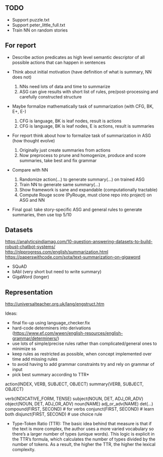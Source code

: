 ## TODO

- Support puzzle.txt
- Support peter_little_full.txt
- Train NN on random stories

## For report

- Describe action predicates as high level semantic descriptor of all possible actions that can happen in sentences
- Think about initial motivation (have definition of what is summary, NN does not)
    1. NNs need lots of data and time to summarize
    2. ASG can give results with short list of rules, pre/post-processing and carefully constructed structure
- Maybe formalize mathematically task of summarization (with CFG, BK, E+, E-)
    1. CFG is language, BK is leaf nodes, result is actions
    2. CFG is language, BK is leaf nodes, E is actions, result is summaries
- For report think about how to formalize task of summarization in ASG (how thought evolve)
    1. Originally just create summaries from actions
    2. Now preprocess to prune and homogenize, produce and score summaries, take best and fix grammar
- Compare with NN
    1. Randomize action(...) to generate summary(...) on trained ASG
    2. Train NN to generate same summary(...)
    3. Show framework is sane and expandable (computationally tractable)
    4. Compute Rouge score (PyRouge, must clone repo into project) on ASG and NN

- Final goal: take story-specific ASG and general rules to generate summaries, then use top 5/10

## Datasets

https://analyticsindiamag.com/10-question-answering-datasets-to-build-robust-chatbot-systems/
http://nlpprogress.com/english/summarization.html
https://paperswithcode.com/sota/text-summarization-on-gigaword

- SQuAD
- bAbI (very short but need to write summary)
- GigaWord (longer)

## Representation

http://universalteacher.org.uk/lang/engstruct.htm

Ideas:
- final fix-up using language_checker.fix
- hard-code determiners into derivations (https://www.ef.com/wwen/english-resources/english-grammar/determiners/)
- use lots of simple/precise rules rather than complicated/general ones to minimize ss
- keep rules as restricted as possible, when concept implemented over time add missing rules
- to avoid having to add grammar constraints try and rely on grammar of input
- pick best summary according to TTR*

action(INDEX, VERB, SUBJECT, OBJECT)
summary(VERB, SUBJECT, OBJECT)

verb(INDICATIVE_FORM, TENSE)
subject(NOUN, DET, ADJ_OR_ADV)
object(NOUN, DET, ADJ_OR_ADV)
noun(NAME)
adj_or_adv(NAME)
det(...)
compound(FIRST, SECOND)         # for verbs
conjunct(FIRST, SECOND)         # learn both
disjunct(FIRST, SECOND)         # use choice rule

* Type-Token Ratio (TTR): The basic idea behind that measure is that if the text is more complex, the author uses a more varied vocabulary so there’s a larger number of types (unique words). This logic is explicit in the TTR’s formula, which calculates the number of types divided by the number of tokens. As a result, the higher the TTR, the higher the lexical complexity.